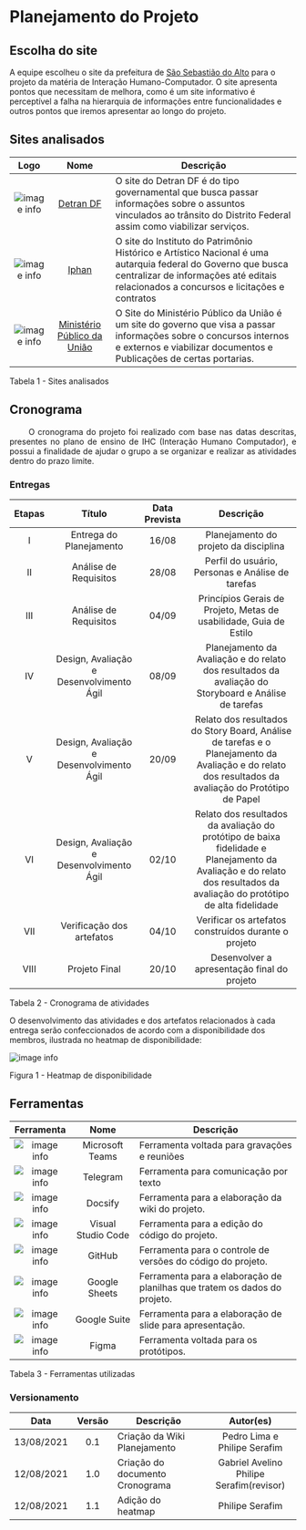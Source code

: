 
# Planejamento do Projeto

## Escolha do site
A equipe escolheu o site da prefeitura de [São Sebastião do Alto](http://ssalto.rj.gov.br) para o projeto da matéria de Interação Humano-Computador. O site apresenta pontos que necessitam de melhora, como é um site informativo é perceptível a falha na hierarquia de informações entre funcionalidades e outros pontos que iremos apresentar ao longo do projeto.

## Sites analisados

 |                          **Logo**                          |                      **Nome**                       | **Descrição**                                                                                                                                                                                           |
 | :--------------------------------------------------------: | :-------------------------------------------------: | ------------------------------------------------------------------------------------------------------------------------------------------------------------------------------------------------------- |
 | ![image info](../../assets/img/logo-detran.png ':size=50') |      [Detran DF](http://www.detran.df.gov.br)       | O site do Detran DF é do tipo governamental que busca passar informações sobre o  assuntos vinculados ao trânsito do Distrito Federal assim como viabilizar serviços.                                   |
 | ![image info](../../assets/img/logo-iphan.png ':size=200') |         [Iphan](http://portal.iphan.gov.br)         | O site do Instituto do Patrimônio Histórico e Artístico Nacional é uma autarquia federal do Governo que busca centralizar  de informações até editais relacionados a concursos e licitações e contratos |
 |  ![image info](../../assets/img/mpu-logo.jpg ':size=50')   | [Ministério Público da União](http://www.mpu.mp.br) | O Site do Ministério Público da União é um site do governo que visa a passar informações sobre o concursos internos e externos e viabilizar documentos e Publicações de certas portarias.               |
<figcaption>Tabela 1 - Sites analisados</figcaption>

## Cronograma

<p align = "justify"> &emsp;&emsp; O cronograma do projeto foi realizado com base nas datas descritas, presentes no plano de ensino de IHC (Interação Humano Computador), e possui a finalidade de ajudar o grupo a se organizar e realizar as atividades dentro do prazo limite.</p>

### Entregas
| Etapas |                  Título                  | Data Prevista |                                                                                Descrição                                                                                |
| :----: | :--------------------------------------: | :-----------: | :---------------------------------------------------------------------------------------------------------------------------------------------------------------------: |
|   I    |         Entrega do Planejamento          |     16/08     |                                                                 Planejamento do projeto  da disciplina                                                                  |
|   II   |          Análise de Requisitos           |     28/08     |                                                            Perfil do usuário, Personas e Análise de tarefas                                                             |
|  III   |          Análise de Requisitos           |     04/09     |                                                   Princípios Gerais de Projeto, Metas de usabilidade, Guia de Estilo                                                    |
|   IV   | Design, Avaliação e Desenvolvimento Ágil |     08/09     |                                  Planejamento da Avaliação e do relato dos resultados da avaliação do Storyboard e Análise de tarefas                                   |
|   V    | Design, Avaliação e Desenvolvimento Ágil |     20/09     |          Relato dos resultados do Story Board, Análise de tarefas e o Planejamento da Avaliação e do relato dos resultados da avaliação do Protótipo de Papel           |
|   VI   | Design, Avaliação e Desenvolvimento Ágil |     02/10     | Relato dos resultados da avaliação do protótipo de baixa fidelidade e Planejamento da Avaliação e do relato dos resultados da avaliação do protótipo de alta fidelidade |
|  VII   |        Verificação dos artefatos         |     04/10     |                                                          Verificar os artefatos construídos durante o projeto                                                           |
|  VIII  |              Projeto Final               |     20/10     |                                                               Desenvolver a apresentação final do projeto                                                               |

<figcaption>Tabela 2 - Cronograma de atividades</figcaption>

O desenvolvimento das atividades e dos artefatos relacionados à cada entrega serão confeccionados de acordo com a disponibilidade dos membros, ilustrada no heatmap de disponibilidade:

![image info](../..assets/img/../../../assets/img/heatmap.png 'size=50')
<figcaption>Figura 1 - Heatmap de disponibilidade </figcaption>

## Ferramentas

  |                            **Ferramenta**                             |      **Nome**      | **Descrição**                                                             |
  | :-------------------------------------------------------------------: | :----------------: | ------------------------------------------------------------------------- |
  | ![image info](../../assets/img/Microsoft_Office_Teams.png ':size=50') |  Microsoft Teams   | Ferramenta voltada para gravações e reuniões                              |
  |    ![image info](../../assets/img/telegram-logo-3.png ':size=50')     |      Telegram      | Ferramenta para comunicação por texto                                     |
  |        ![image info](../../assets/img/docsify.png ':size=50')         |      Docsify       | Ferramenta para a elaboração da wiki do projeto.                          |
  |         ![image info](../../assets/img/vscode.png ':size=50')         | Visual Studio Code | Ferramenta para a edição do código do projeto.                            |
  |         ![image info](../../assets/img/github.png ':size=50')         |       GitHub       | Ferramenta para o controle de versões do código do projeto.               |
  |         ![image info](../../assets/img/sheets.png ':size=50')         |   Google Sheets    | Ferramenta para a elaboração de planilhas que tratem os dados do projeto. |
  |      ![image info](../../assets/img/Gsuite-logo.png ':size=50')       |    Google Suite    | Ferramenta para a elaboração de slide para apresentação.                  |
  |         ![image info](../../assets/img/figma.png ':size=50')          |       Figma        | Ferramenta voltada para os protótipos.                                    |
<figcaption>Tabela 3 - Ferramentas utilizadas</figcaption>

### Versionamento

 | **Data**   | **Versão** | **Descrição**                   |                **Autor(es)**                 |
 | ---------- | :--------: | ------------------------------- | :------------------------------------------: |
 | 13/08/2021 |    0.1     | Criação da Wiki Planejamento    |         Pedro Lima e Philipe Serafim         |
 | 12/08/2021 |    1.0     | Criação do documento Cronograma | Gabriel Avelino</br>Philipe Serafim(revisor) |
 | 12/08/2021 |    1.1     | Adição do heatmap               |               Philipe Serafim                |
